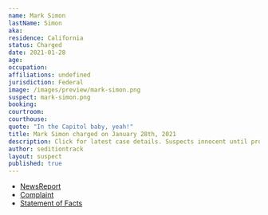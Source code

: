 ```yaml
---
name: Mark Simon
lastName: Simon
aka:
residence: California
status: Charged
date: 2021-01-28
age:
occupation:
affiliations: undefined
jurisdiction: Federal
image: /images/preview/mark-simon.png
suspect: mark-simon.png
booking:
courtroom:
courthouse:
quote: "In the Capitol baby, yeah!"
title: Mark Simon charged on January 28th, 2021
description: Click for latest case details. Suspects innocent until proven guilty.
author: seditiontrack
layout: suspect
published: true
---
```

- [NewsReport](https://www.ocregister.com/2021/01/28/fbi-arrests-huntington-beach-man-for-suspected-involvement-in-u-s-capitol-siege/)
- [Complaint](https://www.justice.gov/opa/page/file/1361286/download)
- [Statement of Facts](https://www.justice.gov/opa/page/file/1361286/download)
